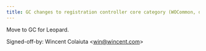 ```yaml
---
title: GC changes to registration controller core category (WOCommon, db186a6)
---
```


Move to GC for Leopard.

Signed-off-by: Wincent Colaiuta &lt;win@wincent.com&gt;
